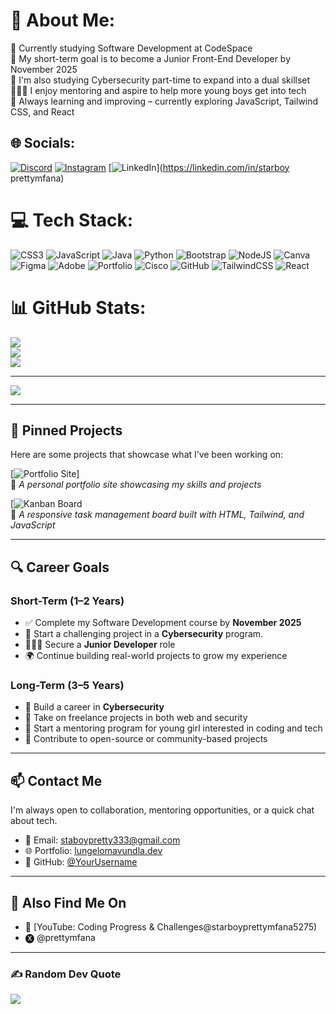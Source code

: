 <!-- Lungelo Mavundla GitHub Profile README -->

# 💫 About Me:
🧠 Currently studying Software Development at CodeSpace<br>🎯 My short-term goal is to become a Junior Front-End Developer by November 2025<br>🔐 I'm also studying Cybersecurity part-time to expand into a dual skillset<br>👩🏽‍💻 I enjoy mentoring and aspire to help more young boys get into tech<br>🌱 Always learning and improving – currently exploring JavaScript, Tailwind CSS, and React<br>


## 🌐 Socials:
[![Discord](https://img.shields.io/badge/Discord-%237289DA.svg?logo=discord&logoColor=white)](https://discord.gg/lungelo_mav) [![Instagram](https://img.shields.io/badge/Instagram-%23E4405F.svg?logo=Instagram&logoColor=white)](https://instagram.com/starboyprettymfana) [![LinkedIn](https://img.shields.io/badge/LinkedIn-%230077B5.svg?logo=linkedin&logoColor=white)](https://linkedin.com/in/starboy prettymfana)

# 💻 Tech Stack:
![CSS3](https://img.shields.io/badge/css3-%231572B6.svg?style=for-the-badge&logo=css3&logoColor=white) ![JavaScript](https://img.shields.io/badge/javascript-%23323330.svg?style=for-the-badge&logo=javascript&logoColor=%23F7DF1E) ![Java](https://img.shields.io/badge/java-%23ED8B00.svg?style=for-the-badge&logo=openjdk&logoColor=white) ![Python](https://img.shields.io/badge/python-3670A0?style=for-the-badge&logo=python&logoColor=ffdd54) ![Bootstrap](https://img.shields.io/badge/bootstrap-%238511FA.svg?style=for-the-badge&logo=bootstrap&logoColor=white) ![NodeJS](https://img.shields.io/badge/node.js-6DA55F?style=for-the-badge&logo=node.js&logoColor=white) ![Canva](https://img.shields.io/badge/Canva-%2300C4CC.svg?style=for-the-badge&logo=Canva&logoColor=white) ![Figma](https://img.shields.io/badge/figma-%23F24E1E.svg?style=for-the-badge&logo=figma&logoColor=white) ![Adobe](https://img.shields.io/badge/adobe-%23FF0000.svg?style=for-the-badge&logo=adobe&logoColor=white) ![Portfolio](https://img.shields.io/badge/Portfolio-%23000000.svg?style=for-the-badge&logo=firefox&logoColor=#FF7139) ![Cisco](https://img.shields.io/badge/cisco-%23049fd9.svg?style=for-the-badge&logo=cisco&logoColor=black) ![GitHub](https://img.shields.io/badge/github-%23121011.svg?style=for-the-badge&logo=github&logoColor=white) ![TailwindCSS](https://img.shields.io/badge/tailwindcss-%2338B2AC.svg?style=for-the-badge&logo=tailwind-css&logoColor=white) ![React](https://img.shields.io/badge/react-%2320232a.svg?style=for-the-badge&logo=react&logoColor=%2361DAFB)
# 📊 GitHub Stats:
![](https://github-readme-stats.vercel.app/api?username=26Starboy&theme=merko&hide_border=false&include_all_commits=false&count_private=false)<br/>
![](https://nirzak-streak-stats.vercel.app/?user=26Starboy&theme=merko&hide_border=false)<br/>
![](https://github-readme-stats.vercel.app/api/top-langs/?username=26Starboy&theme=merko&hide_border=false&include_all_commits=false&count_private=false&layout=compact)

---
[![](https://visitcount.itsvg.in/api?id=26Starboy&icon=0&color=0)](https://visitcount.itsvg.in)


---

## 📌 Pinned Projects

Here are some projects that showcase what I’ve been working on:

[![Portfolio Site](https://github.com/26Starboy/LUNMAV25489_fto2505_B_Lungelo-Mavundla_SDF_Portfolio-Piece)]  
🔗 _A personal portfolio site showcasing my skills and projects_

[![Kanban Board](https://github.com/26Starboy/JSL01-LUNMAV25489_FTO2505_B_Lungelo-Mavundla_JSL01)  
🧩 _A responsive task management board built with HTML, Tailwind, and JavaScript_

---

## 🔍 Career Goals

### Short-Term (1–2 Years)

- ✅ Complete my Software Development course by **November 2025**
- 🧠 Start a challenging project in a **Cybersecurity** program.
- 👩🏽‍💻 Secure a **Junior Developer** role
- 🌍 Continue building real-world projects to grow my experience

### Long-Term (3–5 Years)

- 🔐 Build a career in **Cybersecurity**
- 💼 Take on freelance projects in both web and security
- 🧒 Start a mentoring program for young girl interested in coding and tech
- 🌟 Contribute to open-source or community-based projects

---

## 📫 Contact Me

I'm always open to collaboration, mentoring opportunities, or a quick chat about tech.

- 📧 Email: staboypretty333@gmail.com
- 🌐 Portfolio: [lungelomavundla.dev](https://github.com/26Starboy/LUNMAV25489_fto2505_B_Lungelo-Mavundla_SDF_Portfolio-Piece) 
- 🐙 GitHub: [@YourUsername](https://github.com/26Starboy)

---

## 🔗 Also Find Me On

- 🎥 [YouTube: Coding Progress & Challenges@starboyprettymfana5275)
- 🅧 @prettymfana 
---

### ✍️ Random Dev Quote
![](https://quotes-github-readme.vercel.app/api?type=horizontal&theme=merko)
